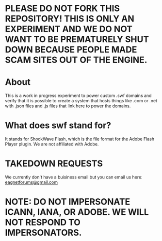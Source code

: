 # PLEASE DO NOT FORK THIS REPOSITORY! THIS IS ONLY AN EXPERIMENT AND WE DO NOT WANT TO BE PREMATURELY SHUT DOWN BECAUSE PEOPLE MADE SCAM SITES OUT OF THE ENGINE.
# About
This is a work in progress experiment to power custom .swf domains and verify that it is possible to create a system that hosts things like .com or .net with .json files and .js files that link here to power the domains.
# What does swf stand for?
It stands for ShockWave Flash, which is the file format for the Adobe Flash Player plugin. We are not affiliated with Adobe.
# TAKEDOWN REQUESTS
We currently don't have a buisiness email but you can email us here: eagnetforums@gmail.com
# NOTE: DO NOT IMPERSONATE ICANN, IANA, OR ADOBE. WE WILL NOT RESPOND TO IMPERSONATORS.
